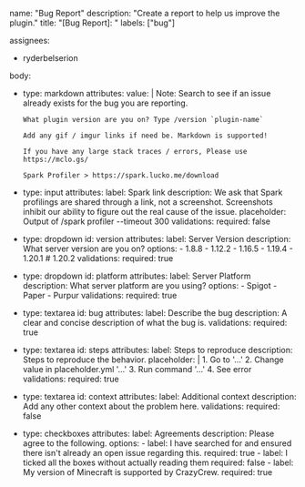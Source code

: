 name: "Bug Report"
description: "Create a report to help us improve the plugin."
title: "[Bug Report]: "
labels: ["bug"]

assignees:
  - ryderbelserion

body:
  - type: markdown
    attributes:
      value: |
        Note: Search to see if an issue already exists for the bug you are reporting.

        What plugin version are you on? Type /version `plugin-name`

        Add any gif / imgur links if need be. Markdown is supported!

        If you have any large stack traces / errors, Please use https://mclo.gs/

        Spark Profiler > https://spark.lucko.me/download
  - type: input
    attributes:
      label: Spark link
      description: We ask that Spark profilings are shared through a link, not a screenshot. Screenshots inhibit our ability to figure out the real cause of the issue.
      placeholder: Output of /spark profiler --timeout 300
    validations:
      required: false
  - type: dropdown
    id: version
    attributes:
      label: Server Version
      description: What server version are you on?
      options:
        - 1.8.8
        - 1.12.2
        - 1.16.5
        - 1.19.4
        - 1.20.1
        # 1.20.2
    validations:
      required: true
  - type: dropdown
    id: platform
    attributes:
      label: Server Platform
      description: What server platform are you using?
      options:
        - Spigot
        - Paper
        - Purpur
    validations:
      required: true
  - type: textarea
    id: bug
    attributes:
      label: Describe the bug
      description: A clear and concise description of what the bug is.
    validations:
      required: true
  - type: textarea
    id: steps
    attributes:
      label: Steps to reproduce
      description: Steps to reproduce the behavior.
      placeholder: |
        1. Go to '...'
        2. Change value in placeholder.yml '...'
        3. Run command '...'
        4. See error
    validations:
      required: true
  - type: textarea
    id: context
    attributes:
      label: Additional context
      description: Add any other context about the problem here.
    validations:
      required: false
  - type: checkboxes
    attributes:
      label: Agreements
      description: Please agree to the following.
      options:
        - label: I have searched for and ensured there isn't already an open issue regarding this.
          required: true
        - label: I ticked all the boxes without actually reading them
          required: false
        - label: My version of Minecraft is supported by CrazyCrew.
          required: true

